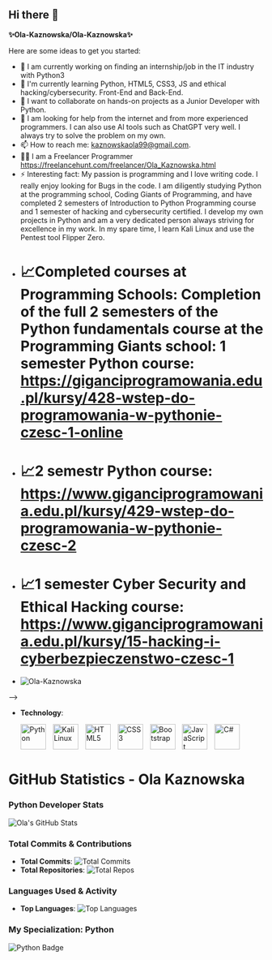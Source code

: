 ## Hi there 👋


**✨Ola-Kaznowska/Ola-Kaznowska✨**

Here are some ideas to get you started:

- 🔭 I am currently working on finding an internship/job in the IT industry with Python3
- 🌱 I'm currently learning Python, HTML5, CSS3, JS and ethical hacking/cybersecurity. Front-End and Back-End. 
- 👯 I want to collaborate on hands-on projects as a Junior Developer with Python.
- 🤔 I am looking for help from the internet and from more experienced programmers. I can also use AI tools such as ChatGPT very well. I always try to solve the problem on my own.  
- 📫 How to reach me: kaznowskaola99@gmail.com.
- 👩‍💻 I am a Freelancer Programmer  https://freelancehunt.com/freelancer/Ola_Kaznowska.html 
- ⚡ Interesting fact: My passion is programming and I love writing code. I really enjoy looking for Bugs in the code. I am diligently studying Python at the programming school, Coding Giants of Programming, and have completed 2 semesters of Introduction to Python Programming course and 1 semester of hacking and cybersecurity certified. I develop my own projects in Python and am a very dedicated person always striving for excellence in my work. In my spare time, I learn Kali Linux and use the Pentest tool Flipper Zero.
- # 📈Completed courses at Programming Schools: Completion of the full 2 semesters of the Python fundamentals course at the Programming Giants school: 1 semester Python course: https://giganciprogramowania.edu.pl/kursy/428-wstep-do-programowania-w-pythonie-czesc-1-online
- # 📈2 semestr Python course: https://www.giganciprogramowania.edu.pl/kursy/429-wstep-do-programowania-w-pythonie-czesc-2
- # 📈1 semester Cyber Security and Ethical Hacking course: https://www.giganciprogramowania.edu.pl/kursy/15-hacking-i-cyberbezpieczenstwo-czesc-1
- <p align="left"> <img src="https://komarev.com/ghpvc/?username=Ola-Kaznowska&label=Profile%20views&color=3cb371" alt="Ola-Kaznowska" /> </p>
-->

- **Technology**:
   <p>
    <img src="https://cdn.jsdelivr.net/gh/devicons/devicon/icons/python/python-original.svg" alt="Python" width="50" height="50" style="margin-right: 10px;">
    <img src="https://upload.wikimedia.org/wikipedia/commons/2/2b/Kali-dragon-icon.svg" alt="Kali Linux" width="50" height="50" style="margin-right: 10px;">
    <img src="https://upload.wikimedia.org/wikipedia/commons/3/38/HTML5_Badge.svg" alt="HTML5" width="50" height="50" style="margin-right: 10px;">
    <img src="https://upload.wikimedia.org/wikipedia/commons/6/62/CSS3_logo.svg" alt="CSS3" width="50" height="50" style="margin-right: 10px;">
    <img src="https://upload.wikimedia.org/wikipedia/commons/b/b2/Bootstrap_logo.svg" alt="Bootstrap" width="50" height="50" style="margin-right: 10px;">
    <img src="https://upload.wikimedia.org/wikipedia/commons/6/6a/JavaScript-logo.png" alt="JavaScript" width="50" height="50" style="margin-right: 10px;">
    <img src="https://cdn.jsdelivr.net/gh/devicons/devicon/icons/csharp/csharp-original.svg" alt="C#" width="50" height="50" style="margin-right: 10px;">
  </p>



# GitHub Statistics - Ola Kaznowska

### Python Developer Stats

![Ola's GitHub Stats](https://github-readme-stats.vercel.app/api?username=Ola-Kaznowska&show_icons=true&hide_title=true&count_private=true&hide=prs&theme=radical)

### Total Commits & Contributions

- **Total Commits**: ![Total Commits](https://img.shields.io/github/commits-since/Ola-Kaznowska/Ola-Kaznowska/latest?color=yellow)
- **Total Repositories**: ![Total Repos](https://img.shields.io/github/repo-size/Ola-Kaznowska/Ola-Kaznowska?style=flat)
  
### Languages Used & Activity
- **Top Languages**: ![Top Languages](https://github-readme-stats.vercel.app/api/top-langs/?username=Ola-Kaznowska&langs_count=5&layout=compact)

### My Specialization: Python
![Python Badge](https://img.shields.io/badge/-Python-3776AB?style=flat&logo=python)









